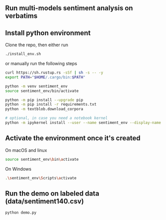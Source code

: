 ## Run multi-models sentiment analysis on verbatims

## Install python environment

Clone the repo, then either run

```bash
./install_env.sh
```

or manually run the following steps

```bash
curl https://sh.rustup.rs -sSf | sh -s -- -y
export PATH="$HOME/.cargo/bin:$PATH"

python -m venv sentiment_env
source sentiment_env/bin/activate

python -m pip install --upgrade pip
python -m pip install -r requirements.txt
python -m textblob.download_corpora

# optional, in case you need a notebook kernel
python -m ipykernel install --user --name sentiment_env --display-name "Python3.x (sentiment)"
```

## Activate the environment once it's created

On macOS and linux

```bash
source sentiment_env\bin\activate
```

On Windows

```bash
.\sentiment_env\Scripts\activate
```

## Run the demo on labeled data (data/sentiment140.csv)

```bash
python demo.py
```

